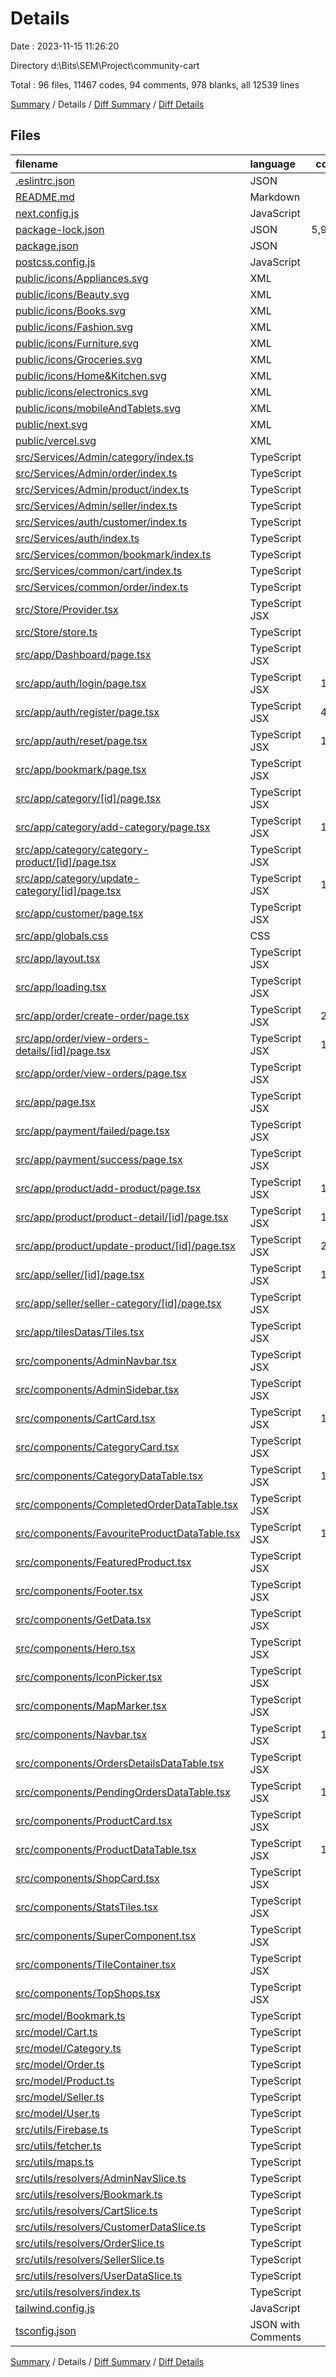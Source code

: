 # Details

Date : 2023-11-15 11:26:20

Directory d:\\Bits\\SEM\\Project\\community-cart

Total : 96 files,  11467 codes, 94 comments, 978 blanks, all 12539 lines

[Summary](results.md) / Details / [Diff Summary](diff.md) / [Diff Details](diff-details.md)

## Files
| filename | language | code | comment | blank | total |
| :--- | :--- | ---: | ---: | ---: | ---: |
| [.eslintrc.json](/.eslintrc.json) | JSON | 3 | 0 | 1 | 4 |
| [README.md](/README.md) | Markdown | 0 | 0 | 1 | 1 |
| [next.config.js](/next.config.js) | JavaScript | 11 | 1 | 2 | 14 |
| [package-lock.json](/package-lock.json) | JSON | 5,969 | 0 | 1 | 5,970 |
| [package.json](/package.json) | JSON | 55 | 0 | 1 | 56 |
| [postcss.config.js](/postcss.config.js) | JavaScript | 6 | 0 | 1 | 7 |
| [public/icons/Appliances.svg](/public/icons/Appliances.svg) | XML | 2 | 0 | 0 | 2 |
| [public/icons/Beauty.svg](/public/icons/Beauty.svg) | XML | 97 | 1 | 0 | 98 |
| [public/icons/Books.svg](/public/icons/Books.svg) | XML | 2 | 0 | 0 | 2 |
| [public/icons/Fashion.svg](/public/icons/Fashion.svg) | XML | 64 | 1 | 0 | 65 |
| [public/icons/Furniture.svg](/public/icons/Furniture.svg) | XML | 58 | 1 | 57 | 116 |
| [public/icons/Groceries.svg](/public/icons/Groceries.svg) | XML | 70 | 1 | 0 | 71 |
| [public/icons/Home&Kitchen.svg](/public/icons/Home&Kitchen.svg) | XML | 47 | 1 | 0 | 48 |
| [public/icons/electronics.svg](/public/icons/electronics.svg) | XML | 36 | 1 | 0 | 37 |
| [public/icons/mobileAndTablets.svg](/public/icons/mobileAndTablets.svg) | XML | 55 | 1 | 54 | 110 |
| [public/next.svg](/public/next.svg) | XML | 1 | 0 | 0 | 1 |
| [public/vercel.svg](/public/vercel.svg) | XML | 1 | 0 | 0 | 1 |
| [src/Services/Admin/category/index.ts](/src/Services/Admin/category/index.ts) | TypeScript | 67 | 0 | 20 | 87 |
| [src/Services/Admin/order/index.ts](/src/Services/Admin/order/index.ts) | TypeScript | 30 | 0 | 11 | 41 |
| [src/Services/Admin/product/index.ts](/src/Services/Admin/product/index.ts) | TypeScript | 94 | 0 | 17 | 111 |
| [src/Services/Admin/seller/index.ts](/src/Services/Admin/seller/index.ts) | TypeScript | 89 | 1 | 19 | 109 |
| [src/Services/auth/customer/index.ts](/src/Services/auth/customer/index.ts) | TypeScript | 16 | 0 | 4 | 20 |
| [src/Services/auth/index.ts](/src/Services/auth/index.ts) | TypeScript | 72 | 0 | 16 | 88 |
| [src/Services/common/bookmark/index.ts](/src/Services/common/bookmark/index.ts) | TypeScript | 43 | 0 | 11 | 54 |
| [src/Services/common/cart/index.ts](/src/Services/common/cart/index.ts) | TypeScript | 73 | 4 | 18 | 95 |
| [src/Services/common/order/index.ts](/src/Services/common/order/index.ts) | TypeScript | 44 | 0 | 10 | 54 |
| [src/Store/Provider.tsx](/src/Store/Provider.tsx) | TypeScript JSX | 13 | 0 | 5 | 18 |
| [src/Store/store.ts](/src/Store/store.ts) | TypeScript | 8 | 0 | 5 | 13 |
| [src/app/Dashboard/page.tsx](/src/app/Dashboard/page.tsx) | TypeScript JSX | 41 | 1 | 7 | 49 |
| [src/app/auth/login/page.tsx](/src/app/auth/login/page.tsx) | TypeScript JSX | 144 | 1 | 13 | 158 |
| [src/app/auth/register/page.tsx](/src/app/auth/register/page.tsx) | TypeScript JSX | 419 | 14 | 24 | 457 |
| [src/app/auth/reset/page.tsx](/src/app/auth/reset/page.tsx) | TypeScript JSX | 135 | 0 | 16 | 151 |
| [src/app/bookmark/page.tsx](/src/app/bookmark/page.tsx) | TypeScript JSX | 61 | 0 | 11 | 72 |
| [src/app/category/[id]/page.tsx](/src/app/category/%5Bid%5D/page.tsx) | TypeScript JSX | 33 | 0 | 13 | 46 |
| [src/app/category/add-category/page.tsx](/src/app/category/add-category/page.tsx) | TypeScript JSX | 136 | 0 | 37 | 173 |
| [src/app/category/category-product/[id]/page.tsx](/src/app/category/category-product/%5Bid%5D/page.tsx) | TypeScript JSX | 65 | 0 | 7 | 72 |
| [src/app/category/update-category/[id]/page.tsx](/src/app/category/update-category/%5Bid%5D/page.tsx) | TypeScript JSX | 178 | 0 | 41 | 219 |
| [src/app/customer/page.tsx](/src/app/customer/page.tsx) | TypeScript JSX | 6 | 0 | 2 | 8 |
| [src/app/globals.css](/src/app/globals.css) | CSS | 33 | 9 | 5 | 47 |
| [src/app/layout.tsx](/src/app/layout.tsx) | TypeScript JSX | 40 | 5 | 10 | 55 |
| [src/app/loading.tsx](/src/app/loading.tsx) | TypeScript JSX | 20 | 0 | 3 | 23 |
| [src/app/order/create-order/page.tsx](/src/app/order/create-order/page.tsx) | TypeScript JSX | 205 | 0 | 29 | 234 |
| [src/app/order/view-orders-details/[id]/page.tsx](/src/app/order/view-orders-details/%5Bid%5D/page.tsx) | TypeScript JSX | 128 | 2 | 20 | 150 |
| [src/app/order/view-orders/page.tsx](/src/app/order/view-orders/page.tsx) | TypeScript JSX | 63 | 0 | 9 | 72 |
| [src/app/page.tsx](/src/app/page.tsx) | TypeScript JSX | 97 | 5 | 13 | 115 |
| [src/app/payment/failed/page.tsx](/src/app/payment/failed/page.tsx) | TypeScript JSX | 16 | 0 | 3 | 19 |
| [src/app/payment/success/page.tsx](/src/app/payment/success/page.tsx) | TypeScript JSX | 46 | 0 | 6 | 52 |
| [src/app/product/add-product/page.tsx](/src/app/product/add-product/page.tsx) | TypeScript JSX | 182 | 18 | 33 | 233 |
| [src/app/product/product-detail/[id]/page.tsx](/src/app/product/product-detail/%5Bid%5D/page.tsx) | TypeScript JSX | 122 | 1 | 16 | 139 |
| [src/app/product/update-product/[id]/page.tsx](/src/app/product/update-product/%5Bid%5D/page.tsx) | TypeScript JSX | 238 | 0 | 43 | 281 |
| [src/app/seller/[id]/page.tsx](/src/app/seller/%5Bid%5D/page.tsx) | TypeScript JSX | 126 | 0 | 11 | 137 |
| [src/app/seller/seller-category/[id]/page.tsx](/src/app/seller/seller-category/%5Bid%5D/page.tsx) | TypeScript JSX | 68 | 0 | 8 | 76 |
| [src/app/tilesDatas/Tiles.tsx](/src/app/tilesDatas/Tiles.tsx) | TypeScript JSX | 35 | 0 | 10 | 45 |
| [src/components/AdminNavbar.tsx](/src/components/AdminNavbar.tsx) | TypeScript JSX | 55 | 0 | 5 | 60 |
| [src/components/AdminSidebar.tsx](/src/components/AdminSidebar.tsx) | TypeScript JSX | 32 | 0 | 5 | 37 |
| [src/components/CartCard.tsx](/src/components/CartCard.tsx) | TypeScript JSX | 113 | 0 | 15 | 128 |
| [src/components/CategoryCard.tsx](/src/components/CategoryCard.tsx) | TypeScript JSX | 24 | 0 | 7 | 31 |
| [src/components/CategoryDataTable.tsx](/src/components/CategoryDataTable.tsx) | TypeScript JSX | 110 | 0 | 28 | 138 |
| [src/components/CompletedOrderDataTable.tsx](/src/components/CompletedOrderDataTable.tsx) | TypeScript JSX | 88 | 0 | 19 | 107 |
| [src/components/FavouriteProductDataTable.tsx](/src/components/FavouriteProductDataTable.tsx) | TypeScript JSX | 111 | 0 | 22 | 133 |
| [src/components/FeaturedProduct.tsx](/src/components/FeaturedProduct.tsx) | TypeScript JSX | 23 | 0 | 4 | 27 |
| [src/components/Footer.tsx](/src/components/Footer.tsx) | TypeScript JSX | 19 | 0 | 2 | 21 |
| [src/components/GetData.tsx](/src/components/GetData.tsx) | TypeScript JSX | 93 | 5 | 16 | 114 |
| [src/components/Hero.tsx](/src/components/Hero.tsx) | TypeScript JSX | 20 | 0 | 7 | 27 |
| [src/components/IconPicker.tsx](/src/components/IconPicker.tsx) | TypeScript JSX | 33 | 0 | 4 | 37 |
| [src/components/MapMarker.tsx](/src/components/MapMarker.tsx) | TypeScript JSX | 10 | 1 | 2 | 13 |
| [src/components/Navbar.tsx](/src/components/Navbar.tsx) | TypeScript JSX | 103 | 0 | 14 | 117 |
| [src/components/OrdersDetailsDataTable.tsx](/src/components/OrdersDetailsDataTable.tsx) | TypeScript JSX | 79 | 0 | 28 | 107 |
| [src/components/PendingOrdersDataTable.tsx](/src/components/PendingOrdersDataTable.tsx) | TypeScript JSX | 138 | 0 | 29 | 167 |
| [src/components/ProductCard.tsx](/src/components/ProductCard.tsx) | TypeScript JSX | 59 | 0 | 10 | 69 |
| [src/components/ProductDataTable.tsx](/src/components/ProductDataTable.tsx) | TypeScript JSX | 105 | 1 | 28 | 134 |
| [src/components/ShopCard.tsx](/src/components/ShopCard.tsx) | TypeScript JSX | 17 | 0 | 2 | 19 |
| [src/components/StatsTiles.tsx](/src/components/StatsTiles.tsx) | TypeScript JSX | 29 | 0 | 5 | 34 |
| [src/components/SuperComponent.tsx](/src/components/SuperComponent.tsx) | TypeScript JSX | 26 | 0 | 2 | 28 |
| [src/components/TileContainer.tsx](/src/components/TileContainer.tsx) | TypeScript JSX | 25 | 0 | 6 | 31 |
| [src/components/TopShops.tsx](/src/components/TopShops.tsx) | TypeScript JSX | 28 | 0 | 4 | 32 |
| [src/model/Bookmark.ts](/src/model/Bookmark.ts) | TypeScript | 9 | 0 | 1 | 10 |
| [src/model/Cart.ts](/src/model/Cart.ts) | TypeScript | 13 | 0 | 3 | 16 |
| [src/model/Category.ts](/src/model/Category.ts) | TypeScript | 16 | 0 | 2 | 18 |
| [src/model/Order.ts](/src/model/Order.ts) | TypeScript | 37 | 0 | 7 | 44 |
| [src/model/Product.ts](/src/model/Product.ts) | TypeScript | 28 | 0 | 3 | 31 |
| [src/model/Seller.ts](/src/model/Seller.ts) | TypeScript | 26 | 0 | 3 | 29 |
| [src/model/User.ts](/src/model/User.ts) | TypeScript | 39 | 0 | 4 | 43 |
| [src/utils/Firebase.ts](/src/utils/Firebase.ts) | TypeScript | 13 | 0 | 3 | 16 |
| [src/utils/fetcher.ts](/src/utils/fetcher.ts) | TypeScript | 9 | 0 | 1 | 10 |
| [src/utils/maps.ts](/src/utils/maps.ts) | TypeScript | 14 | 9 | 1 | 24 |
| [src/utils/resolvers/AdminNavSlice.ts](/src/utils/resolvers/AdminNavSlice.ts) | TypeScript | 18 | 1 | 5 | 24 |
| [src/utils/resolvers/Bookmark.ts](/src/utils/resolvers/Bookmark.ts) | TypeScript | 19 | 0 | 6 | 25 |
| [src/utils/resolvers/CartSlice.ts](/src/utils/resolvers/CartSlice.ts) | TypeScript | 24 | 0 | 5 | 29 |
| [src/utils/resolvers/CustomerDataSlice.ts](/src/utils/resolvers/CustomerDataSlice.ts) | TypeScript | 32 | 1 | 5 | 38 |
| [src/utils/resolvers/OrderSlice.ts](/src/utils/resolvers/OrderSlice.ts) | TypeScript | 19 | 0 | 6 | 25 |
| [src/utils/resolvers/SellerSlice.ts](/src/utils/resolvers/SellerSlice.ts) | TypeScript | 55 | 1 | 5 | 61 |
| [src/utils/resolvers/UserDataSlice.ts](/src/utils/resolvers/UserDataSlice.ts) | TypeScript | 24 | 1 | 5 | 30 |
| [src/utils/resolvers/index.ts](/src/utils/resolvers/index.ts) | TypeScript | 26 | 0 | 3 | 29 |
| [tailwind.config.js](/tailwind.config.js) | JavaScript | 17 | 1 | 1 | 19 |
| [tsconfig.json](/tsconfig.json) | JSON with Comments | 26 | 4 | 1 | 31 |

[Summary](results.md) / Details / [Diff Summary](diff.md) / [Diff Details](diff-details.md)